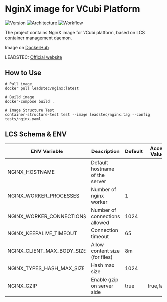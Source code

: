 # NginX image for VCubi Platform

![Version](https://img.shields.io/badge/NginX-1.18.0-blue)
![Architecture](https://img.shields.io/badge/Arch-amd64,_arm64-brightgreen)
![Workflow](https://github.com/leadstec/docker-nginx/workflows/ci/badge.svg)

The project contains NginX image for VCubi platform, based on LCS container management daemon.

Image on [DockerHub](https://hub.docker.com/r/leadstec/nginx) 

LEADSTEC: [Official website](https://www.leadstec.com)

## How to Use
    # Pull image
    docker pull leadstec/nginx:latest

    # Build image
    docker-compose build .

    # Image Structure Test
    container-structure-test test --image leadstec/nginx:tag --config tests/nginx.yaml

## LCS Schema & ENV
| ENV Variable              | Description                     | Default | Accept Values | Required |
|---------------------------|---------------------------------|---------|---------------|----------|
| NGINX_HOSTNAME            | Default hostname of the server  |         |               |          |
| NGINX_WORKER_PROCESSES    | Number of nginx worker          |    1    |               |          |
| NGINX_WORKER_CONNECTIONS  | Number of connections allowed   |  1024   |               |          |
| NGINX_KEEPALIVE_TIMEOUT   | Connection timeout              |   65    |               |          |
| NGINX_CLIENT_MAX_BODY_SIZE| Allow content size (for files)  |   8m    |               |          |
| NGINX_TYPES_HASH_MAX_SIZE | Hash max size                   |  1024   |               |          |
| NGINX_GZIP                | Enable gzip on server side      |  true   | true,false    |          |

